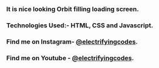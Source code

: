 ### It is nice looking Orbit filling loading screen.

### Technologies Used:- HTML, CSS and Javascript.

### Find me on Instagram- [@electrifyingcodes][Instagram].
### Find me on Youtube  - [@electrifyingcodes][Youtube].

[Instagram]: https://www.instagram.com/electrifyingcodes
[Youtube]: https://www.youtube.com/@electrifyingcodes
[Youtube]: https://www.youtube.com/@electrifyingcodes